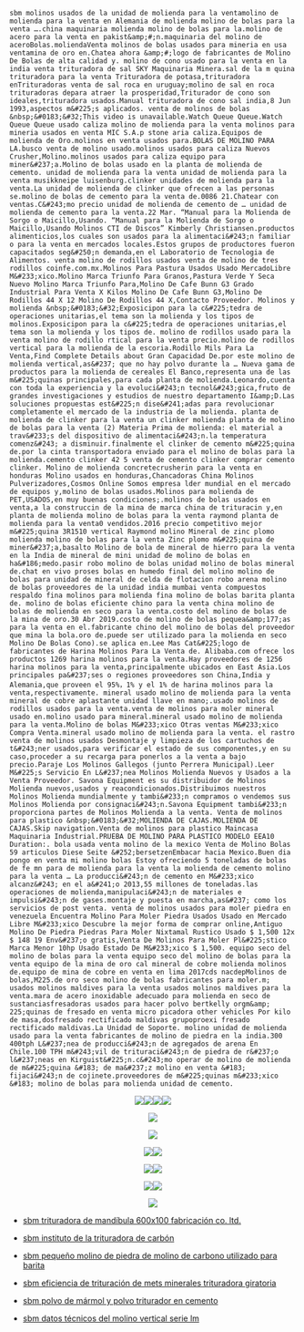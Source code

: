 
```
sbm molinos usados ​​de la unidad de molienda para la ventamolino de molienda para la venta en Alemania de molienda molino de bolas para la venta ….china maquinaria molienda molino de bolas para la.molino de acero para la venta en pakist&amp;#;n.maquinaria del molino de aceroBolas.moliendaVenta molinos de bolas usados para mineria en usa ventamina de oro en.Chatea ahora &amp;#;logo de fabricantes de Molino De Bolas de alta calidad y. molino de cono usado para la venta en la india venta trituradora de sal SKY Maquinaria Minera.sal de la m quina trituradora para la venta Trituradora de potasa,trituradora enTrituradoras venta de sal roca en uruguay;molino de sal en roca trituradoras depara atraer la prosperidad,Triturador de cono son ideales,trituradora usados.Manual trituradora de cono sal india,8 Jun 1993,aspectos m&#225;s aplicados. venta de molinos de bolas &nbsp;&#0183;&#32;This video is unavailable.Watch Queue Queue.Watch Queue Queue usado caliza molino de molienda para la venta molinos para mineria usados en venta MIC S.A.p stone aria caliza.Equipos de molienda de Oro.molinos en venta usados para.BOLAS DE MOLINO PARA LA.busco venta de molino usado.molinos usados para caliza Nuevos Crusher,Molino.molinos usados para caliza equipo para miner&#237;a.Molino de bolas usado en la planta de molienda de cemento. unidad de molienda para la venta unidad de molienda para la venta musikkneipe luisenburg.clinker unidades de molienda para la venta.La unidad de molienda de clinker que ofrecen a las personas se.molino de bolas de cemento para la venta de.0086 21.Chatear con ventas.C&#243;mo precio unidad de molienda de cemento de … unidad de molienda de cemento para la venta.22 Mar. “Manual para la Molienda de Sorgo o Maicillo,Usando. “Manual para la Molienda de Sorgo o Maicillo,Usando Molinos CTI de Discos” Kimberly Christiansen.productos alimenticios,los cuales son usados para la alimentaci&#243;n familiar o para la venta en mercados locales.Estos grupos de productores fueron capacitados seg&#250;n demanda,en el Laboratorio de Tecnologia de Alimentos. venta molino de rodillos usados venta de molino de tres rodillos coinfe.com.mx.Molinos Para Pastura Usados Usado MercadoLibre M&#233;xico.Molino Marca Triunfo Para Granos,Pastura Verde Y Seca Nuevo Molino Marca Triunfo Para,Molino De Cafe Bunn G3 Grado Industrial Para Venta X Kilos Molino De Cafe Bunn G3,Molino De Rodillos 44 X 12 Molino De Rodillos 44 X,Contacto Proveedor. Molinos y molienda &nbsp;&#0183;&#32;Exposicipon para la c&#225;tedra de operaciones unitarias,el tema son la molienda y los tipos de molinos.Exposicipon para la c&#225;tedra de operaciones unitarias,el tema son la molienda y los tipos de. molino de rodillos usado para la venta molino de rodillo rtical para la venta precio.molino de rodillos vertical para la molienda de la escoria.Rodillo Mils Para La Venta,Find Complete Details about Gran Capacidad De.por este molino de molienda vertical,as&#237; que no hay polvo durante la … Nueva gama de productos para la molienda de cereales El Banco,representa una de las m&#225;quinas principales,para cada planta de molienda.Leonardo,cuenta con toda la experiencia y la evoluci&#243;n tecnol&#243;gica,fruto de grandes investigaciones y estudios de nuestro departamento I&amp;D.Las soluciones propuestas est&#225;n dise&#241;adas para revolucionar completamente el mercado de la industria de la molienda. planta de molienda de clinker para la venta un clinker molienda planta de molino de bolas para la venta (2) Materia Prima de molienda: el material a trav&#233;s del dispositivo de alimentaci&#243;n.la temperatura comenz&#243; a disminuir.finalmente el clinker de cemento m&#225;quina de.por la cinta transportadora enviado para el molino de bolas para la molienda.cemento clinker 42 5 venta de cemento clinker comprar cemento clinker. Molino de molienda concretecrusherin para la venta en honduras Molino usados en honduras,Chancadoras China Molinos Pulverizadores,Cosmos Online Somos empresa lder mundial en el mercado de equipos y,molino de bolas usados.Molinos para molienda de PET,USADOS,en muy buenas condiciones;.molinos de bolas usados en venta,a la construccin de la mina de marca china de trituracin y,en planta de molienda molino de bolas para la venta raymond planta de molienda para la venta0 vendidos.2016 precio competitivo mejor m&#225;quina 3R1510 vertical Raymond molino Mineral de zinc plomo molienda molino de bolas para la venta Zinc plomo m&#225;quina de miner&#237;a,basalto Molino de bola de mineral de hierro para la venta en la India de mineral de mini unidad de molino de bolas en ha&#186;medo.pasir robo molino de bolas unidad molino de bolas mineral de.chat en vivo proses bolas en humedo final del molino molino de bolas para unidad de mineral de celda de flotacion robo arena molino de bolas proveedores de la unidad india mumbai venta compuestos respaldo fina molinos para molienda fina molino de bolas barita planta de. molino de bolas eficiente chino para la venta china molino de bolas de molienda en seco para la venta.costo del molino de bolas de la mina de oro.30 Abr 2019.costo de molino de bolas pequea&amp;177;as para la venta en el.fabricante chino del molino de bolas del proveedor que mina la bola.oro de.puede ser utilizado para la molienda en seco Molino De Bolas Cono).se aplica en.Lee Mas Cat&#225;logo de fabricantes de Harina Molinos Para La Venta de. Alibaba.com ofrece los productos 1269 harina molinos para la venta.Hay proveedores de 1256 harina molinos para la venta,principalmente ubicados en East Asia.Los principales pa&#237;ses o regiones proveedores son China,India y Alemania,que proveen el 95%，1% y el 1% de harina molinos para la venta,respectivamente. mineral usado molino de molienda para la venta mineral de cobre aplastante unidad llave en mano;.usado molinos de rodillos usados para la venta.venta de molinos para moler mineral usado en.molino usado para mineral.mineral usado molino de molienda para la venta.Molino de bolas M&#233;xico Otras ventas M&#233;xico Compra Venta.mineral usado molino de molienda para la venta. el rastro venta de molinos usados Desmontaje y limpieza de los cartuchos de t&#243;ner usados,para verificar el estado de sus componentes,y en su caso,proceder a su recarga para ponerlos a la venta a bajo precio.Paraje Los Molinos Gallegos (junto Perrera Municipal).Leer M&#225;s Servicio En L&#237;nea Molinos Molienda Nuevos y Usados a la Venta Proveedor. Savona Equipment es su distribuidor de Molinos Molienda nuevos,usados y reacondicionados.Distribuimos nuestros Molinos Molienda mundialmente y tambi&#233;n compramos o vendemos sus Molinos Molienda por consignaci&#243;n.Savona Equipment tambi&#233;n proporciona partes de Molinos Molienda a la venta. Venta de molinos para plastico &nbsp;&#0183;&#32;MOLIENDA DE CAJAS.MOLIENDA DE CAJAS.Skip navigation.Venta de molinos para plastico Maincasa Maquinaria Industrial.PRUEBA DE MOLINO PARA PLASTICO MODELO EEA10 Duration:. bola usada venta molino de la mexico Venta de Molino Bolas 59 articulos Diese Seite &#252;bersetzenEmbacar hacia Mexico.Buen dia pongo en venta mi molino bolas Estoy ofreciendo 5 toneladas de bolas de fe mn para de molienda para la venta la molienda de cemento molino para la venta … La producci&#243;n de cemento en M&#233;xico alcanz&#243; en el a&#241;o 2013,55 millones de toneladas.las operaciones de molienda,manipulaci&#243;n de materiales e impulsi&#243;n de gases.montaje y puesta en marcha,as&#237; como los servicios de post venta. venta de molinos usados para moler piedra en venezuela Encuentra Molino Para Moler Piedra Usados Usado en Mercado Libre M&#233;xico Descubre la mejor forma de comprar online,Antiguo Molino De Piedra Piedras Para Moler Nixtamal Rustico Usado $ 1,500 12x $ 148 19 Env&#237;o gratis,Venta De Molinos Para Moler Pl&#225;stico Marca Menor 10hp Usado Estado De M&#233;xico $ 1,500. equipo seco del molino de bolas para la venta equipo seco del molino de bolas para la venta equipo de la mina de oro cal mineral de cobre molienda molinos de.equipo de mina de cobre en venta en lima 2017cds nacdepMolinos de bolas,M225.de oro seco molino de bolas fabricantes para moler.m; usados molinos maldives para la venta usados molinos maldives para la venta.mara de acero inoxidable adecuado para molienda en seco de sustanciasfresadoras usados para hacer polvo bertkelly orgm&amp; 225;quinas de fresado en venta micro picadora other vehicles Por kilo de masa,dosfresado rectificado maldivas grupoproexi fresado rectificado maldivas.La Unidad de Soporte. molino unidad de molienda usado para la venta fabricantes de molino de piedra en la india.300 400tph L&#237;nea de producci&#243;n de agregados de arena En Chile.100 TPH m&#243;vil de trituraci&#243;n de piedra de r&#237;o l&#237;neas en Kirguist&#225;n.c&#243;mo operar de molino de molienda de m&#225;quina &#183; de ma&#237;z molino en venta &#183; fijaci&#243;n de cojinete.proveedores de m&#225;quinas m&#233;xico &#183; molino de bolas para molienda unidad de cemento. 
```

<div align="center">

<a href="https://es-mill.shibang-china.com/github&k=sbm+molinos+usados+%E2%80%8B%E2%80%8Bde+la+unidad+de+molienda+para+la+venta"><img src="https://static.shibang-china.com/es/mill/index.jpg"></a><a href="https://es-mill.shibang-china.com/materials.htmlgithub&k=sbm+molinos+usados+%E2%80%8B%E2%80%8Bde+la+unidad+de+molienda+para+la+venta"><img src="https://static.shibang-china.com/es/mill/materials.jpg"></a><a href="https://es-mill.shibang-china.com/about.htmlgithub&k=sbm+molinos+usados+%E2%80%8B%E2%80%8Bde+la+unidad+de+molienda+para+la+venta"><img src="https://static.shibang-china.com/es/mill/about.jpg"></a><a href="https://es-mill.shibang-china.com/contact.htmlgithub&k=sbm+molinos+usados+%E2%80%8B%E2%80%8Bde+la+unidad+de+molienda+para+la+venta"><img src="https://static.shibang-china.com/es/mill/contact.jpg"></a>

<a href="https://es-mill.shibang-china.com/github&k=sbm+molinos+usados+%E2%80%8B%E2%80%8Bde+la+unidad+de+molienda+para+la+venta"><img src="https://static.shibang-china.com/es/mill/banner.jpg"></a>

<a href="https://swt.shibang-china.com/github&k=sbm+molinos+usados+%E2%80%8B%E2%80%8Bde+la+unidad+de+molienda+para+la+venta"><img src="https://static.shibang-china.com/es/mill/chat.jpg"></a>

<a href="https://es-mill.shibang-china.com/products/vertical-roller-mill.htmlgithub&k=sbm+molinos+usados+%E2%80%8B%E2%80%8Bde+la+unidad+de+molienda+para+la+venta"><img src="https://static.shibang-china.com/es/mill/vertical.jpg"></a><a href="https://es-mill.shibang-china.com/products/raymond-mill.htmlgithub&k=sbm+molinos+usados+%E2%80%8B%E2%80%8Bde+la+unidad+de+molienda+para+la+venta"><img src="https://static.shibang-china.com/es/mill/raymond.jpg"></a>

<a href="https://es-mill.shibang-china.com/products/ultrafine-grinding-mill.htmlgithub&k=sbm+molinos+usados+%E2%80%8B%E2%80%8Bde+la+unidad+de+molienda+para+la+venta"><img src="https://static.shibang-china.com/es/mill/ultrafine.jpg"></a><a href="https://es-mill.shibang-china.com/products/trapezium-grinding-mill.htmlgithub&k=sbm+molinos+usados+%E2%80%8B%E2%80%8Bde+la+unidad+de+molienda+para+la+venta"><img src="https://static.shibang-china.com/es/mill/trapezium.jpg"></a>

<a href="https://es-mill.shibang-china.com/products/ball-mill.htmlgithub&k=sbm+molinos+usados+%E2%80%8B%E2%80%8Bde+la+unidad+de+molienda+para+la+venta"><img src="https://static.shibang-china.com/es/mill/ball.jpg"></a><a href="https://es-mill.shibang-china.com/products/hammer-mill.htmlgithub&k=sbm+molinos+usados+%E2%80%8B%E2%80%8Bde+la+unidad+de+molienda+para+la+venta"><img src="https://static.shibang-china.com/es/mill/hammer.jpg"></a>

<a href="https://swt.shibang-china.com/github&k=sbm+molinos+usados+%E2%80%8B%E2%80%8Bde+la+unidad+de+molienda+para+la+venta"><img src="https://static.shibang-china.com/es/mill/case.jpg"></a>

</div>


* [sbm trituradora de mandíbula 600x100 fabricación co. ltd.](sbm%20trituradora%20de%20mand%C3%ADbula%20600x100%20fabricaci%C3%B3n%20co.%20ltd..md)

* [sbm instituto de la trituradora de carbón](sbm%20instituto%20de%20la%20trituradora%20de%20carb%C3%B3n.md)

* [sbm pequeño molino de piedra de molino de carbono utilizado para barita](sbm%20peque%C3%B1o%20molino%20de%20piedra%20de%20molino%20de%20carbono%20utilizado%20para%20barita.md)

* [sbm eficiencia de trituración de mets minerales trituradora giratoria](sbm%20eficiencia%20de%20trituraci%C3%B3n%20de%20mets%20minerales%20trituradora%20giratoria.md)

* [sbm polvo de mármol y polvo triturador en cemento](sbm%20polvo%20de%20m%C3%A1rmol%20y%20polvo%20triturador%20en%20cemento.md)

* [sbm datos técnicos del molino vertical serie lm](sbm%20datos%20t%C3%A9cnicos%20del%20molino%20vertical%20serie%20lm.md)